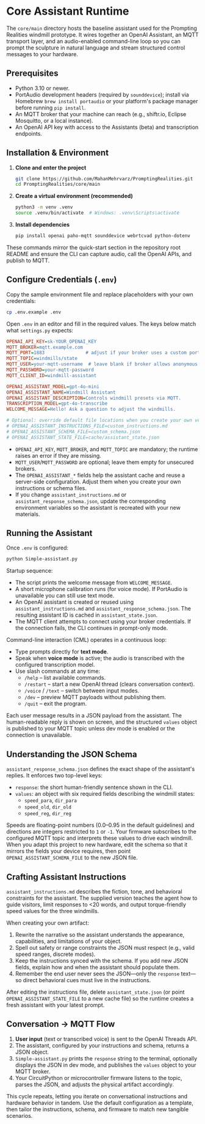 # Core Assistant Runtime
The `core/main` directory hosts the baseline assistant used for the Prompting Realities windmill prototype. It wires together an OpenAI Assistant, an MQTT transport layer, and an audio-enabled command-line loop so you can prompt the sculpture in natural language and stream structured control messages to your hardware.

## Prerequisites
- Python 3.10 or newer.
- PortAudio development headers (required by `sounddevice`); install via Homebrew `brew install portaudio` or your platform's package manager before running `pip install`.
- An MQTT broker that your machine can reach (e.g., shiftr.io, Eclipse Mosquitto, or a local instance).
- An OpenAI API key with access to the Assistants (beta) and transcription endpoints.

## Installation & Environment
1. **Clone and enter the project**
   ```bash
   git clone https://github.com/MahanMehrvarz/PromptingRealities.git
   cd PromptingRealities/core/main
   ```
2. **Create a virtual environment (recommended)**
   ```bash
   python3 -m venv .venv
   source .venv/bin/activate  # Windows: .venv\Scripts\activate
   ```
3. **Install dependencies**
   ```bash
   pip install openai paho-mqtt sounddevice webrtcvad python-dotenv
   ```

These commands mirror the quick-start section in the repository root README and ensure the CLI can capture audio, call the OpenAI APIs, and publish to MQTT.

## Configure Credentials (`.env`)
Copy the sample environment file and replace placeholders with your own credentials:

```bash
cp .env.example .env
```

Open `.env` in an editor and fill in the required values. The keys below match what `settings.py` expects:

```ini
OPENAI_API_KEY=sk-YOUR_OPENAI_KEY
MQTT_BROKER=mqtt.example.com
MQTT_PORT=1883               # adjust if your broker uses a custom port
MQTT_TOPIC=windmills/state
MQTT_USER=your-mqtt-username  # leave blank if broker allows anonymous access
MQTT_PASSWORD=your-mqtt-password
MQTT_CLIENT_ID=windmill-assistant

OPENAI_ASSISTANT_MODEL=gpt-4o-mini
OPENAI_ASSISTANT_NAME=Windmill Assistant
OPENAI_ASSISTANT_DESCRIPTION=Controls windmill presets via MQTT.
TRANSCRIPTION_MODEL=gpt-4o-transcribe
WELCOME_MESSAGE=Hello! Ask a question to adjust the windmills.

# Optional: override default file locations when you create your own versions
# OPENAI_ASSISTANT_INSTRUCTIONS_FILE=custom_instructions.md
# OPENAI_ASSISTANT_SCHEMA_FILE=custom_schema.json
# OPENAI_ASSISTANT_STATE_FILE=cache/assistant_state.json
```

- `OPENAI_API_KEY`, `MQTT_BROKER`, and `MQTT_TOPIC` are mandatory; the runtime raises an error if they are missing.
- `MQTT_USER`/`MQTT_PASSWORD` are optional; leave them empty for unsecured brokers.
- The `OPENAI_ASSISTANT_*` fields help the assistant cache and reuse a server-side configuration. Adjust them when you create your own instructions or schema files.
- If you change `assistant_instructions.md` or `assistant_response_schema.json`, update the corresponding environment variables so the assistant is recreated with your new materials.

## Running the Assistant
Once `.env` is configured:

```bash
python Simple-assistant.py
```

Startup sequence:
- The script prints the welcome message from `WELCOME_MESSAGE`.
- A short microphone calibration runs (for voice mode). If PortAudio is unavailable you can still use text mode.
- An OpenAI assistant is created or reused using `assistant_instructions.md` and `assistant_response_schema.json`. The resulting assistant ID is cached in `assistant_state.json`.
- The MQTT client attempts to connect using your broker credentials. If the connection fails, the CLI continues in prompt-only mode.

Command-line interaction (CML) operates in a continuous loop:
- Type prompts directly for **text mode**.
- Speak when **voice mode** is active; the audio is transcribed with the configured transcription model.
- Use slash commands at any time:
  - `/help` – list available commands.
  - `/restart` – start a new OpenAI thread (clears conversation context).
  - `/voice` / `/text` – switch between input modes.
  - `/dev` – preview MQTT payloads without publishing them.
  - `/quit` – exit the program.

Each user message results in a JSON payload from the assistant. The human-readable reply is shown on screen, and the structured `values` object is published to your MQTT topic unless dev mode is enabled or the connection is unavailable.

## Understanding the JSON Schema
`assistant_response_schema.json` defines the exact shape of the assistant's replies. It enforces two top-level keys:

- `response`: the short human-friendly sentence shown in the CLI.
- `values`: an object with six required fields describing the windmill states:
  - `speed_para`, `dir_para`
  - `speed_old`, `dir_old`
  - `speed_reg`, `dir_reg`

Speeds are floating-point numbers (0.0–0.95 in the default guidelines) and directions are integers restricted to `1` or `-1`. Your firmware subscribes to the configured MQTT topic and interprets these values to drive each windmill. When you adapt this project to new hardware, edit the schema so that it mirrors the fields your device requires, then point `OPENAI_ASSISTANT_SCHEMA_FILE` to the new JSON file.

## Crafting Assistant Instructions
`assistant_instructions.md` describes the fiction, tone, and behavioral constraints for the assistant. The supplied version teaches the agent how to guide visitors, limit responses to <20 words, and output torque-friendly speed values for the three windmills.

When creating your own artifact:
1. Rewrite the narrative so the assistant understands the appearance, capabilities, and limitations of your object.
2. Spell out safety or range constraints the JSON must respect (e.g., valid speed ranges, discrete modes).
3. Keep the instructions synced with the schema. If you add new JSON fields, explain how and when the assistant should populate them.
4. Remember the end user never sees the JSON—only the `response` text—so direct behavioral cues must live in the instructions.

After editing the instructions file, delete `assistant_state.json` (or point `OPENAI_ASSISTANT_STATE_FILE` to a new cache file) so the runtime creates a fresh assistant with your latest prompt.

## Conversation → MQTT Flow
1. **User input** (text or transcribed voice) is sent to the OpenAI Threads API.
2. The assistant, configured by your instructions and schema, returns a JSON object.
3. `Simple-assistant.py` prints the `response` string to the terminal, optionally displays the JSON in dev mode, and publishes the `values` object to your MQTT broker.
4. Your CircuitPython or microcontroller firmware listens to the topic, parses the JSON, and adjusts the physical artifact accordingly.

This cycle repeats, letting you iterate on conversational instructions and hardware behavior in tandem. Use the default configuration as a template, then tailor the instructions, schema, and firmware to match new tangible scenarios.
